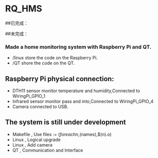 # RQ_HMS
##已完成：

##未完成：
















### Made a home monitoring system with Raspberry Pi and QT.

* /linux store the code on the Raspberry Pi.
* /QT shore the code on the QT.

## Raspberry Pi physical connection:

* DTH11 sensor monitor temperature and humidity,Connected to WiringPi_GPIO_1
* Infrared sensor monitor pass and into,Connected to WiringPi_GPIO_4
* Camera connected to USB.

## The system is still under development

* Makefile , Use files := $(foreach n,$(names),$(n).o)
* Linux , Logical upgrade
* Linux , Add camera
* QT , Communication and Interface
